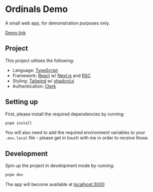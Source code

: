 # Ordinals Demo

A small web app, for demonstration purposes only.

[Demo link](https://ordinals-demo.vercel.app)

## Project

This project utilises the following:

- Language: [TypeScript](https://www.typescriptlang.org)
- Framework: [React](https://reactjs.org) w/ [Next.js](https://nextjs.org/) and [RSC](https://nextjs.org/docs/app/building-your-application/rendering/server-components)
- Styling: [Tailwind](https://tailwindcss.com) w/ [shadcn/ui](https://ui.shadcn.com/)
- Authentication: [Clerk](https://clerk.com)

## Setting up

First, please install the required dependencies by running:

```bash
pnpm install
```

You will also need to add the required environment variables to your `.env.local` file - please get in touch with me in order to receive those.

## Development

Spin up the project in development mode by running:

```bash
pnpm dev
```

The app will become available at [localhost:3000](http://localhost:3000)
